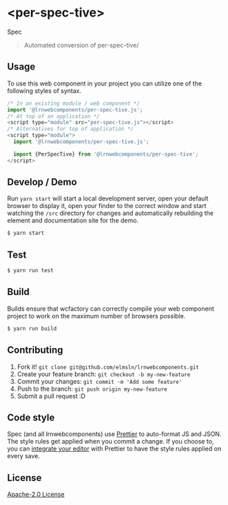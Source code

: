# &lt;per-spec-tive&gt;

Spec
> Automated conversion of per-spec-tive/

## Usage
To use this web component in your project you can utilize one of the following styles of syntax.

```js
/* In an existing module / web component */
import '@lrnwebcomponents/per-spec-tive.js';
/* At top of an application */
<script type="module" src="per-spec-tive.js"></script>
/* Alternatives for top of application */
<script type="module">
  import '@lrnwebcomponents/per-spec-tive.js';

  import {PerSpecTive} from '@lrnwebcomponents/per-spec-tive';
</script>
```

## Develop / Demo
Run `yarn start` will start a local development server, open your default browser to display it, open your finder to the correct window and start watching the `/src` directory for changes and automatically rebuilding the element and documentation site for the demo.
```bash
$ yarn start
```

## Test

```bash
$ yarn run test
```

## Build
Builds ensure that wcfactory can correctly compile your web component project to
work on the maximum number of browsers possible.
```bash
$ yarn run build
```

## Contributing

1. Fork it! `git clone git@github.com/elmsln/lrnwebcomponents.git`
2. Create your feature branch: `git checkout -b my-new-feature`
3. Commit your changes: `git commit -m 'Add some feature'`
4. Push to the branch: `git push origin my-new-feature`
5. Submit a pull request :D

## Code style

Spec (and all lrnwebcomponents) use [Prettier][prettier] to auto-format JS and JSON.  The style rules get applied when you commit a change.  If you choose to, you can [integrate your editor][prettier-ed] with Prettier to have the style rules applied on every save.

[prettier]: https://github.com/prettier/prettier/
[prettier-ed]: https://github.com/prettier/prettier/#editor-integration
[polyserve]: https://github.com/Polymer/polyserve
[web-component-tester]: https://github.com/Polymer/web-component-tester

## License
[Apache-2.0 License](http://opensource.org/licenses/Apache-2.0)